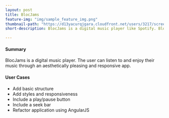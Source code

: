```yaml
---
layout: post
title: BlocJams
feature-img: "img/sample_feature_img.png"
thumbnail-path: "https://d13yacurqjgara.cloudfront.net/users/3217/screenshots/2030966/blocjams_1x.png"
short-description: BlocJams is a digital music player like Spotify. Bloc Jams has a backbone of HTML, for layout, and CSS, for styling and responsiveness. Javascript is implemented for interactivity.

---
```

#### Summary
BlocJams is a digital music player. The user can listen to and enjoy their music through an aesthetically pleasing and responsive app.

#### User Cases
* Add basic structure
* Add styles and responsiveness
* Include a play/pause button
* Include a seek bar
* Refactor application using AngularJS 
